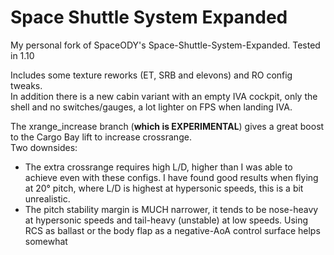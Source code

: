 # Space Shuttle System Expanded

My personal fork of SpaceODY's Space-Shuttle-System-Expanded. Tested in 1.10

Includes some texture reworks (ET, SRB and elevons) and RO config tweaks.  
In addition there is a new cabin variant with an empty IVA cockpit, only the shell and no switches/gauges, a lot lighter on FPS when landing IVA.


The xrange_increase branch (**which is EXPERIMENTAL**) gives a great boost to the Cargo Bay lift to increase crossrange.  
Two downsides:
- The extra crossrange requires high L/D, higher than I was able to achieve even with these configs. I have found good results when flying at 20° pitch, where L/D is highest at hypersonic speeds, this is a bit unrealistic.
- The pitch stability margin is MUCH narrower, it tends to be nose-heavy at hypersonic speeds and tail-heavy (unstable) at low speeds. Using RCS as ballast or the body flap as a negative-AoA control surface helps somewhat
